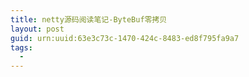 ```yaml
---
title: netty源码阅读笔记-ByteBuf零拷贝
layout: post
guid: urn:uuid:63e3c73c-1470-424c-8483-ed8f795fa9a7
tags:
  - 
---
```



